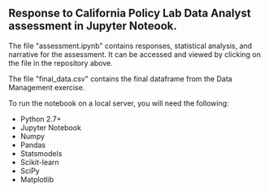## Response to California Policy Lab Data Analyst assessment in Jupyter Noteook.

The file "assessment.ipynb" contains responses, statistical analysis, and narrative for the assessment.  It can be accessed and viewed by clicking on the file in the repository above.

The file "final_data.csv" contains the final dataframe from the Data Management exercise.

To run the notebook on a local server, you will need the following:

* Python 2.7+
* Jupyter Notebook
* Numpy
* Pandas
* Statsmodels
* Scikit-learn
* SciPy
* Matplotlib
